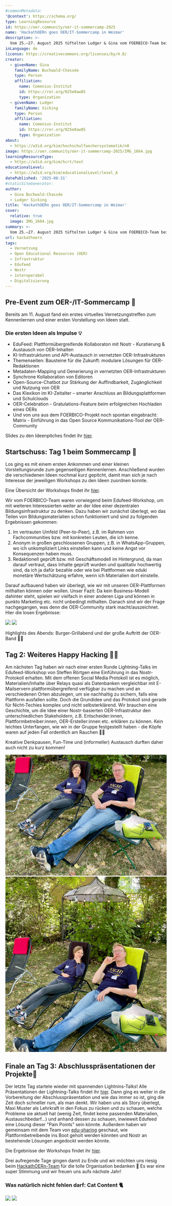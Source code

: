 ```yaml
---
#commonMetadata:
'@context': https://schema.org/
type: LearningResource
id: https://oer.community/oer-it-sommercamp-2025
name: 'HackathOERn goes OER/IT-Sommercamp in Weimar'
description: >-
  Vom 25.–27. August 2025 tüftelten Ludger & Gina vom FOERBICO-Team beim OER/IT-Sommercamp in Weimar gemeinsam mit IT-Profis, OER-Enthusiasten und Gestalter:innen an Ideen für OER- und OEP-förderliche Infrastrukturen.
inLanguage: de
license: https://creativecommons.org/licenses/by/4.0/
creator:
  - givenName: Gina
    familyName: Buchwald-Chassée
    type: Person
    affiliation:
      name: Comenius-Institut
      id: https://ror.org/025e8aw85
      type: Organization
  - givenName: Ludger
    familyName: Sicking
    type: Person
    affiliation:
      name: Comenius-Institut
      id: https://ror.org/025e8aw85
      type: Organization
about:
  - https://w3id.org/kim/hochschulfaechersystematik/n0
image: https://oer.community/oer-it-sommercamp-2025/IMG_1664.jpg
learningResourceType:
  - https://w3id.org/kim/hcrt/text
educationalLevel:
  - https://w3id.org/kim/educationalLevel/level_A
datePublished: '2025-08-31'
#staticSiteGenerator:
author:
  - Gina Buchwald-Chassée
  - Ludger Sicking
title: 'HackathOERn goes OER/IT-Sommercamp in Weimar'
cover:
  relative: true
  image: IMG_1664.jpg
summary: >-
  Vom 25.–27. August 2025 tüftelten Ludger & Gina vom FOERBICO-Team beim OER/IT-Sommercamp in der Goethe-Stadt Weimar gemeinsam mit vielen weiteren IT-Profis, OER-Enthusiasten und Gestalter:innen an Ideen, Lösungsansätzen und Konzepten für OER- und OEP-förderliche Infrastrukturen. Bereits letztes Jahr waren wir mit dabei (siehe [Blogbeitrag](https://oer.community/einblicke-zum-oer-it-sommercamp-its-jointly-2024/)) und wollten uns das Event auch dieses Mal nicht entgehen lassen!
url: hackathoern
tags:
  - Vernetzung
  - Open Educational Resources (OER)
  - Infrastruktur
  - Edufeed
  - Nostr
  - interoperabel
  - Digitalisierung
---
```


## Pre-Event zum OER-/IT-Sommercamp 🤝

Bereits am 11. August fand ein erstes virtuelles Vernetzungstreffen zum Kennenlernen und einer ersten Vorstellung von Ideen statt.

### Die ersten Ideen als Impulse 💡

- EduFeed: Plattformübergreifende Kollaboraton mit Nostr - Kuratierung & Austausch von OER-Inhalten
- KI-Infrastrukturen und API-Austausch in vernetzten OER-Infrastrukturen 
- Themenseiten: Bausteine für die Zukunft: modulare Lösungen für OER-Redaktionen
- Metadaten-Mapping und Generierung in vernetzten OER-Infrastrukturen 
- Synchrone Kollaboration von Editoren
- Open-Source-Chatbot zur Stärkung der Auffindbarkeit, Zugänglichkeit und Nutzung von OER
- Das Klexikon im KI-Zeitalter – smarter Anschluss an Bildungsplattformen und Schulclouds
- OER-Celebration - Gratulations-Feature beim erfolgreichen Hochladen eines OERs
- Und von uns aus dem FOERBICO-Projekt noch spontan eingebracht: Matrix - Einführung in das Open Source Kommunikations-Tool der OER-Community

Slides zu den Ideenpitches findet ihr [hier](https://drive.google.com/drive/folders/1W4izKiS2GEoHvvV-lsyF8rkf__WbkoJJ). 

## Startschuss: Tag 1 beim Sommercamp 🚀

Los ging es mit einem ersten Ankommen und einer kleinen Vorstellungsrunde zum gegenseitigen Kennenlernen. Anschließend wurden die verschiedenen Ideen nochmal kurz gepitcht, damit man sich je nach Interesse der jeweiligen Workshops zu den Ideen zuordnen konnte. 

Eine Übersicht der Workshops findet ihr [hier](https://drive.google.com/drive/folders/1frMVJzUQPevLTRHoptXI_fO-y0DBY60N).

Wir vom FOERBICO-Team waren vorwiegend beim Edufeed-Workshop, um mit weiteren Interessierten weiter an der Idee einer dezentralen Bildungsinfrastruktur zu denken. Dazu haben wir zunächst überlegt, wo das Teilen von Bildungsmaterialien schon funktioniert und sind zu folgenden Ergebnissen gekommen:

1. Im vertrauten Umfeld (Peer-to-Peer), z.B. im Rahmen von Fachcommunities bzw. mit konkreten Leuten, die ich kenne.
2. Anonym in großen geschlossenen Gruppen, z.B. in WhatsApp-Gruppen, wo ich unkompliziert Links einstellen kann und keine Angst vor Konsequenzen haben muss.
3. Redaktionell geprüft bzw. mit Geschäftsmodell im Hintergrund, da man darauf vertraut, dass Inhalte geprüft wurden und qualitativ hochwertig sind, da ich ja dafür bezahle oder wie bei Plattformen wie eduki monetäre Wertschätzung erfahre, wenn ich Materialien dort einstelle.

Darauf aufbauend haben wir überlegt, wie wir mit unseren OER-Plattformen mithalten können oder wollen. Unser Fazit: Da kein Business-Modell dahinter steht, spielen wir vielfach in einer anderen Liga und können in punkto Marketing etc. nicht unbedingt mithalten. Danach sind wir der Frage nachgegangen, was denn die OER-Community stark macht/auszeichnet. Hier die losen Ergebnisse:

![](https://pad.edufeed.org/uploads/888ec29a-b1d1-4762-869b-62cd0f4c2bff.jpg)
![](https://pad.edufeed.org/uploads/64c4ea16-20dd-4d89-9712-6f3da9bc84c6.jpg)

Highlights des Abends: Burger-Grillabend und der große Auftritt der OER-Band 🍔🎶

## Tag 2: Weiteres Happy Hacking 👨‍💻

Am nächsten Tag haben wir nach einer ersten Runde Lightning-Talks im Edufeed-Workshop von Steffen Rörtgen eine Einführung in das Nostr-Protokoll erhalten. Mit dem offenen Social Media Protokoll ist es möglich, Materialien/Inhalte über Relays quasi als Datenbanken vergleichbar mit E-Mailservern plattformübergreifend verfügbar zu machen und an verschiedenen Orten abzulegen, um sie nachhaltig zu sichern, falls eine Plattform ausfallen sollte. Doch die Grundidee und das Protokoll sind gerade für Nicht-Techies komplex und nicht selbsterklärend. Wir brauchen eine Geschichte, um die Idee einer Nostr-basierten OER-Infrastruktur den unterschiedlichen Stakeholdern, z.B. Entscheider:innen, Plattformbetreiber:innen, OER-Ersteller:innen etc. erklären zu können. Kein leichtes Unterfangen, wie wir in der Gruppe festgestellt haben - die Köpfe waren auf jeden Fall ordentlich am Rauchen 🤔🤯

Kreative Denkpausen, Fun-Time und (informeller) Austausch durften daher auch nicht zu kurz kommen!

![](IMG_1689.jpg)
![](IMG_1692.jpg)

## Finale an Tag 3: Abschlusspräsentationen der Projekte🎤

Der letzte Tag startete wieder mit spannenden Lightnins-Talks! Alle Präsentationen der Lightning-Talks findet ihr [hier](https://drive.google.com/drive/folders/1h8wMCIcYOSS4vXD-t7aUONM8rj9uokQ1). Dann ging es weiter in die Vorbereitung der Abschlusspräsentation und wie das immer so ist, ging die Zeit doch schneller rum, als man denkt. Wir haben uns als Story überlegt, Maxi Muster als Lehrkraft in den Fokus zu rücken und zu schauen, welche Probleme sie aktuell hat (wenig Zeit, findet keine passenden Materialien, Austauschbedarf...) und anhand dessen zu schauen, inwieweit Edufeed eine Lösung dieser "Pain Points" sein könnte. Außerdem haben wir gemeinsam mit dem Team von [edu-sharing](https://edu-sharing-network.org/) geschaut, wie Plattformbetreibende ins Boot geholt werden könnten und Nostr an bestehende Lösungen angedockt werden könnte. 

Die Ergebnisse der Workshops findet ihr [hier](https://drive.google.com/drive/folders/1uZA_X4-Ek3yjntFGf9uHuxQtiDU4jaJI).

Drei aufregende Tage gingen damit zu Ende und wir möchten uns riesig beim [HackathOERn-Team](https://edu-sharing-network.org/projekt-hackathoern/) für die tolle Organisation bedanken 🙏 Es war eine super Stimmung und wir freuen uns aufs nächste Jahr! 


### Was natürlich nicht fehlen darf: Cat Content 🐈

![](https://pad.edufeed.org/uploads/ba446e28-78f9-4569-8c37-7e0ec5d2aa8d.jpg)
![](https://pad.edufeed.org/uploads/358bcf1f-a968-4142-a942-3424520c0744.jpg)

